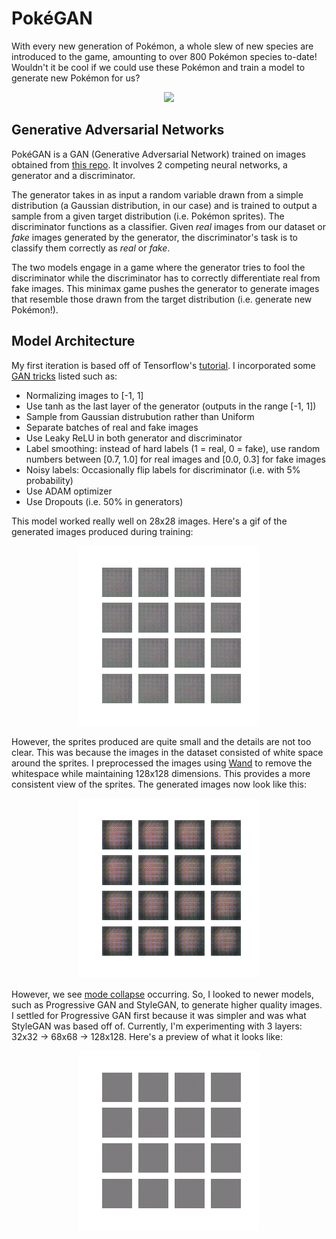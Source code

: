 # PokéGAN
With every new generation of Pokémon, a whole slew of new species are introduced to the game, amounting to over 800 Pokémon species to-date!
Wouldn't it be cool if we could use these Pokémon and train a model to generate new Pokémon for us?


<p align="center">
    <img src="https://imgix.bustle.com/rehost/2016/9/14/b59c717c-7002-493e-b0bc-44bb1b10b417.jpg?w=970&h=546&fit=crop&crop=faces&auto=format%2Ccompress&cs=srgb&q=70" width=400>
</p>


## Generative Adversarial Networks
PokéGAN is a GAN (Generative Adversarial Network) trained on images obtained from [this repo](https://github.com/PokeAPI/sprites). It involves 2 competing neural networks, a generator and a discriminator.

The generator takes in as input a random variable drawn from a simple distribution (a Gaussian distribution, in our case) and is trained to output a sample from a given target distribution (i.e. Pokémon sprites). The discriminator functions as a classifier. Given _real_ images from our dataset or _fake_ images generated by the generator, the discriminator's task is to classify them correctly as _real_ or _fake_.

The two models engage in a game where the generator tries to fool the discriminator while the discriminator has to correctly differentiate real from fake images. This minimax game pushes the generator to generate images that resemble those drawn from the target distribution (i.e. generate new Pokémon!).

## Model Architecture
My first iteration is based off of Tensorflow's [tutorial](https://www.tensorflow.org/tutorials/generative/dcgan). I incorporated some [GAN tricks](https://github.com/soumith/ganhacks) listed such as:
- Normalizing images to [-1, 1]
- Use tanh as the last layer of the generator (outputs in the range [-1, 1])
- Sample from Gaussian distrubution rather than Uniform
- Separate batches of real and fake images
- Use Leaky ReLU in both generator and discriminator
- Label smoothing: instead of hard labels (1 = real, 0 = fake), use random numbers between [0.7, 1.0] for real images and [0.0, 0.3] for fake images
- Noisy labels: Occasionally flip labels for discriminator (i.e. with 5% probability)
- Use ADAM optimizer
- Use Dropouts (i.e. 50% in generators)

This model worked really well on 28x28 images. Here's a gif of the generated images produced during training:
<p align="center">
  <img src="assets/dcgan.gif" alt="DCGAN">
</p>

However, the sprites produced are quite small and the details are not too clear. This was because the images in the dataset consisted of white space around the sprites. I preprocessed the images using [Wand](http://docs.wand-py.org/en/0.5.9/) to remove the whitespace while maintaining 128x128 dimensions. This provides a more consistent view of the sprites. The generated images now look like this:
<p align="center">
  <img src="assets/dcgan_mode_collapse.gif" alt="DCGAN2">
</p>

However, we see [mode collapse](https://developers.google.com/machine-learning/gan/problems#mode-collapse) occurring. So, I looked to newer models, such as Progressive GAN and StyleGAN, to generate higher quality images. I settled for Progressive GAN first because it was simpler and was what StyleGAN was based off of. Currently, I'm experimenting with 3 layers: 32x32 &rarr; 68x68 &rarr; 128x128. Here's a preview of what it looks like:
<p align="center">
  <img src="assets/proggan.gif" alt="ProgGAN">
</p>
